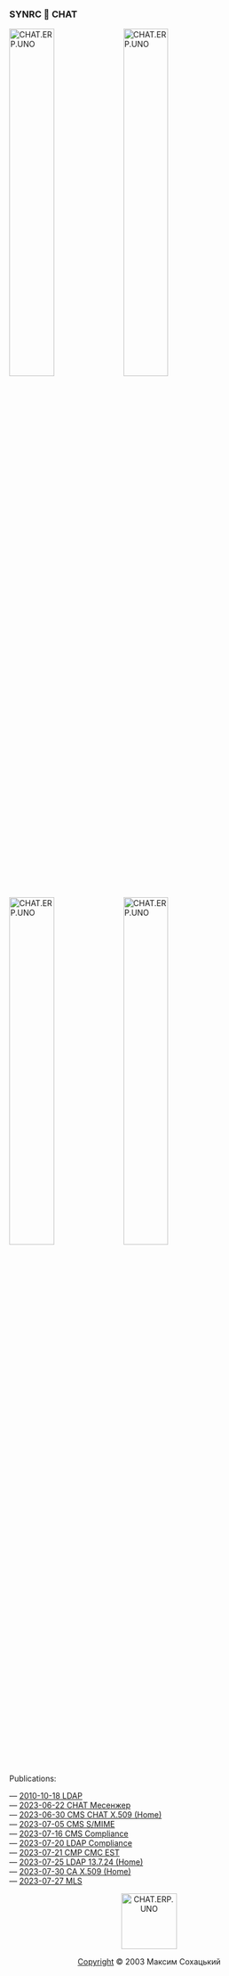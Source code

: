 <h3><strong>SYNRC 💬 CHAT</strong></h3>

<picture>
<source media="(prefers-color-scheme: dark)" srcset="https://user-images.githubusercontent.com/144776/244975625-b7e0b60b-4b61-4ff6-a8c9-e27f2e4c4e7c.png">
<img src="https://user-images.githubusercontent.com/144776/244975625-b7e0b60b-4b61-4ff6-a8c9-e27f2e4c4e7c.png" width="40%" alt="CHAT.ERP.UNO">
</picture>

<picture>
<source media="(prefers-color-scheme: dark)" srcset="https://ca.erp.uno/priv/design/ca-shaders.png">
<img src="https://ca.erp.uno/priv/design/ca-shaders.png" width="40%"  alt="CHAT.ERP.UNO">
</picture>

<picture>
<source media="(prefers-color-scheme: dark)" srcset="https://ldap.erp.uno/priv/design/ldap-shaders.png">
<img src="https://ldap.erp.uno/priv/design/ldap-shaders.png" width="40%"  alt="CHAT.ERP.UNO">
</picture>

<picture>
<source media="(prefers-color-scheme: dark)" srcset="https://user-images.githubusercontent.com/144776/256138561-a6836407-7bc0-48b0-8134-30375cf82216.png">
<img src="https://user-images.githubusercontent.com/144776/256139035-026340a0-8bce-41e2-a759-d2533b1cdee3.png" width="40%" alt="CHAT.ERP.UNO">
</picture>

<p>Publications:</p>

<p>
&mdash; <a href="https://tonpa.guru/stream/2010/2010-10-18 LDAP.htm">2010-10-18 LDAP</a><br>
&mdash; <a href="https://tonpa.guru/stream/2023/2023-06-22 Месенжер.htm">2023-06-22 CHAT Месенжер</a><br>
&mdash; <a href="https://chat.erp.uno">2023-06-30 CMS CHAT X.509 (Home)</a><br>
&mdash; <a href="https://tonpa.guru/stream/2023/2023-07-05 CMS SMIME.htm">2023-07-05 CMS S/MIME</a><br>
&mdash; <a href="https://tonpa.guru/stream/2023/2023-07-16 CMS Compliance.htm">2023-07-16 CMS Compliance</a><br>
&mdash; <a href="https://tonpa.guru/stream/2023/2023-07-20 LDAP Compliance.htm">2023-07-20 LDAP Compliance</a><br>
&mdash; <a href="https://tonpa.guru/stream/2023/2023-07-21 CMP CMC EST.htm">2023-07-21 CMP CMC EST</a><br>
&mdash; <a href="https://ldap.erp.uno">2023-07-25 LDAP 13.7.24 (Home)</a><br>
&mdash; <a href="https://ca.erp.uno">2023-07-30 CA X.509 (Home)</a><br>
&mdash; <a href="https://tonpa.guru/stream/2023/2023-07-27 MLS.htm">2023-07-27 MLS</a><br>
</p>

<p align="center">
<picture>
<source media="(prefers-color-scheme: dark)" srcset="https://avatars.githubusercontent.com/u/136317615?s=400&u=e84b9d2d5e48a265535c7a854374b5e2f12a1a21&v=4">
<img src="https://avatars.githubusercontent.com/u/136317615?s=400&u=e84b9d2d5e48a265535c7a854374b5e2f12a1a21&v=4" width=100 alt="CHAT.ERP.UNO">
</picture>
</p>

<p align="center"><a href="https://5ht.co/license/">Copyright</a> &copy; 2003 Максим Сохацький</a></p>
